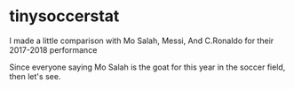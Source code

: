 # tinysoccerstat

I made a little comparison with Mo Salah, Messi, And C.Ronaldo for their 2017-2018 performance

Since everyone saying Mo Salah is the goat for this year in the soccer field, then let's see.

